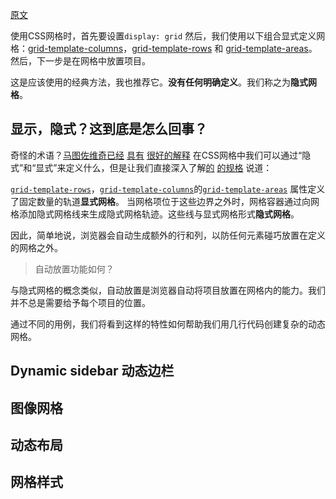 
[原文](https://css-tricks.com/exploring-css-grids-implicit-grid-and-auto-placement-powers/)


使用CSS网格时，首先要设置`display: grid` 然后，我们使用以下组合显式定义网格：[grid-template-columns](https://css-tricks.com/almanac/properties/g/grid-template-columns/)，[grid-template-rows](https://css-tricks.com/almanac/properties/g/grid-template-rows/) 和 [grid-template-areas](https://css-tricks.com/almanac/properties/g/grid-template-areas/)。然后，下一步是在网格中放置项目。

这是应该使用的经典方法，我也推荐它。**没有任何明确定义**。我们称之为**隐式网格**。

## 显示，隐式？这到底是怎么回事？

奇怪的术语？[马图佐维奇已经](https://css-tricks.com/difference-explicit-implicit-grids/) [具有](https://css-tricks.com/difference-explicit-implicit-grids/) [很好的解释](https://css-tricks.com/difference-explicit-implicit-grids/) 在CSS网格中我们可以通过“隐式”和“显式”来定义什么，但是让我们直接深入了解[的](https://www.w3.org/TR/css-grid-1/#implicit-grids) [的](https://www.w3.org/TR/css-grid-1/#implicit-grids)[规格](https://www.w3.org/TR/css-grid-1/#implicit-grids) 说道：

[`grid-template-rows`](https://www.w3.org/TR/css-grid-1/#propdef-grid-template-rows)，[`grid-template-columns`](https://www.w3.org/TR/css-grid-1/#propdef-grid-template-columns)的[`grid-template-areas`](https://www.w3.org/TR/css-grid-1/#propdef-grid-template-areas) 属性定义了固定数量的轨道**显式网格**。 当网格项位于这些边界之外时，网格容器通过向网格添加隐式网格线来生成隐式网格轨迹。这些线与显式网格形式**隐式网格**。

因此，简单地说，浏览器会自动生成额外的行和列，以防任何元素碰巧放置在定义的网格之外。

> 自动放置功能如何？

与隐式网格的概念类似，自动放置是浏览器自动将项目放置在网格内的能力。我们并不总是需要给予每个项目的位置。

通过不同的用例，我们将看到这样的特性如何帮助我们用几行代码创建复杂的动态网格。

## Dynamic sidebar 动态边栏

## 图像网格

## 动态布局

## 网格样式

